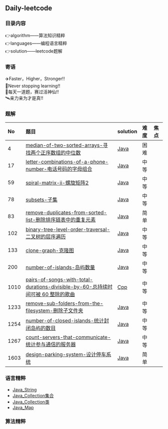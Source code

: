 ## Daily-leetcode

### 目录内容
👉algorithm——算法知识精粹<br>
👉languages——编程语言精粹<br>
👉solution——leetcode题解

### 寄语
✈️Faster，Higher，Stronger!!<br>
🚢Never stopping learning!!<br>
🚀每天一道题，赛过活神仙!!<br>
🛰️亲力亲为才是真!!

### 题解

|No|题目|solution|难度|焦点 |
| :--- | :--- | :--- | :--- | :--- |
|4|[median-of-two-sorted-arrays-寻找两个正序数组的中位数](https://leetcode-cn.com/problems/median-of-two-sorted-arrays/)|[Java](https://github.com/LPBruce/Daily-leetcode/blob/main/solutions/4-median-of-two-sorted-arrays.md)|困难||
|17|[letter-combinations-of-a-phone-number-电话号码的字母组合](https://leetcode-cn.com/problems/letter-combinations-of-a-phone-number/)|[Java]()|中等||
|59|[spiral-matrix-ii-螺旋矩阵2](https://leetcode-cn.com/problems/spiral-matrix-ii/)|[Java](https://github.com/LPBruce/Daily-leetcode/blob/main/solutions/59-spiral-matrix-ii.md)|中等||
|78|[subsets-子集](https://leetcode-cn.com/problems/subsets/)|[Java](https://github.com/LPBruce/Daily-leetcode/blob/main/solutions/78-subsets.md)|中等||
|83|[remove-duplicates-from-sorted-list-删除排序链表中的重复元素](https://leetcode-cn.com/problems/remove-duplicates-from-sorted-list/)|[Java](https://github.com/LPBruce/Daily-leetcode/blob/main/solutions/83-remove-duplicates-from-sorted-list.md)|简单||
|102|[binary-tree-level-order-traversal-二叉树的层序遍历](https://leetcode-cn.com/problems/binary-tree-level-order-traversal/)|[Java]()|中等||
|133|[clone-graph-克隆图](https://leetcode-cn.com/problems/clone-graph/)|[Java]()|中等||
|200|[number-of-islands-岛屿数量](https://leetcode-cn.com/problems/number-of-islands/)|[Java]()|中等||
|1010|[pairs-of-songs-with-total-durations-divisible-by-60-总持续时间可被 60 整除的歌曲](https://leetcode-cn.com/problems/pairs-of-songs-with-total-durations-divisible-by-60/)|[Cpp]()|中等||
|1233|[remove-sub-folders-from-the-filesystem-删除子文件夹](https://leetcode-cn.com/problems/remove-sub-folders-from-the-filesystem/)|[Java]()|中等||
|1254|[number-of-closed-islands-统计封闭岛屿的数目](https://leetcode-cn.com/problems/number-of-closed-islands/)|[Java]()|中等||
|1267|[count-servers-that-communicate-统计参与通信的服务器](https://leetcode-cn.com/problems/count-servers-that-communicate/)|[Java]()|中等||
|1603|[design-parking-system-设计停车系统](https://leetcode-cn.com/problems/design-parking-system/)|[Java](https://github.com/LPBruce/Daily-leetcode/blob/main/solutions/1603-design-parking-system.md)|简单||


### 语言精粹
+ [Java_String](https://github.com/LPBruce/Daily-leetcode/blob/main/languages/Java/String.md)
+ [Java_Collection集合](https://github.com/LPBruce/Daily-leetcode/blob/main/languages/Java/Collection.md)
+ [Java_Collection类](https://github.com/LPBruce/Daily-leetcode/blob/main/languages/Java/Collection.md)
+ [Java_Map](https://github.com/LPBruce/Daily-leetcode/blob/main/languages/Java/Map.md)


### 算法精粹